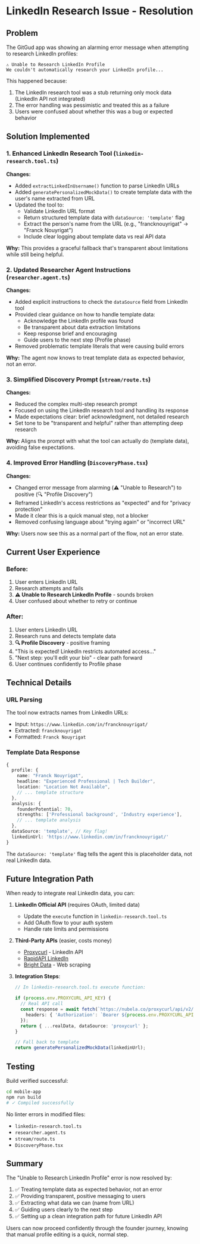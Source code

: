 # LinkedIn Research Issue - Resolution

## Problem
The GitGud app was showing an alarming error message when attempting to research LinkedIn profiles:

```
⚠️ Unable to Research LinkedIn Profile
We couldn't automatically research your LinkedIn profile...
```

This happened because:
1. The LinkedIn research tool was a stub returning only mock data (LinkedIn API not integrated)
2. The error handling was pessimistic and treated this as a failure
3. Users were confused about whether this was a bug or expected behavior

## Solution Implemented

### 1. Enhanced LinkedIn Research Tool (`linkedin-research.tool.ts`)

**Changes:**
- Added `extractLinkedInUsername()` function to parse LinkedIn URLs
- Added `generatePersonalizedMockData()` to create template data with the user's name extracted from URL
- Updated the tool to:
  - Validate LinkedIn URL format
  - Return structured template data with `dataSource: 'template'` flag
  - Extract the person's name from the URL (e.g., "francknouyrigat" → "Franck Nouyrigat")
  - Include clear logging about template data vs real API data

**Why:** This provides a graceful fallback that's transparent about limitations while still being helpful.

### 2. Updated Researcher Agent Instructions (`researcher.agent.ts`)

**Changes:**
- Added explicit instructions to check the `dataSource` field from LinkedIn tool
- Provided clear guidance on how to handle template data:
  - Acknowledge the LinkedIn profile was found
  - Be transparent about data extraction limitations
  - Keep response brief and encouraging
  - Guide users to the next step (Profile phase)
- Removed problematic template literals that were causing build errors

**Why:** The agent now knows to treat template data as expected behavior, not an error.

### 3. Simplified Discovery Prompt (`stream/route.ts`)

**Changes:**
- Reduced the complex multi-step research prompt
- Focused on using the LinkedIn research tool and handling its response
- Made expectations clear: brief acknowledgment, not detailed research
- Set tone to be "transparent and helpful" rather than attempting deep research

**Why:** Aligns the prompt with what the tool can actually do (template data), avoiding false expectations.

### 4. Improved Error Handling (`DiscoveryPhase.tsx`)

**Changes:**
- Changed error message from alarming (⚠️ "Unable to Research") to positive (🔍 "Profile Discovery")
- Reframed LinkedIn's access restrictions as "expected" and for "privacy protection"
- Made it clear this is a quick manual step, not a blocker
- Removed confusing language about "trying again" or "incorrect URL"

**Why:** Users now see this as a normal part of the flow, not an error state.

## Current User Experience

### Before:
1. User enters LinkedIn URL
2. Research attempts and fails
3. **⚠️ Unable to Research LinkedIn Profile** - sounds broken
4. User confused about whether to retry or continue

### After:
1. User enters LinkedIn URL
2. Research runs and detects template data
3. **🔍 Profile Discovery** - positive framing
4. "This is expected! LinkedIn restricts automated access..."
5. "Next step: you'll edit your bio" - clear path forward
6. User continues confidently to Profile phase

## Technical Details

### URL Parsing
The tool now extracts names from LinkedIn URLs:
- Input: `https://www.linkedin.com/in/francknouyrigat/`
- Extracted: `francknouyrigat`
- Formatted: `Franck Nouyrigat`

### Template Data Response
```typescript
{
  profile: {
    name: "Franck Nouyrigat",
    headline: "Experienced Professional | Tech Builder",
    location: "Location Not Available",
    // ... template structure
  },
  analysis: {
    founderPotential: 70,
    strengths: ['Professional background', 'Industry experience'],
    // ... template analysis
  },
  dataSource: 'template', // Key flag!
  linkedinUrl: 'https://www.linkedin.com/in/francknouyrigat/'
}
```

The `dataSource: 'template'` flag tells the agent this is placeholder data, not real LinkedIn data.

## Future Integration Path

When ready to integrate real LinkedIn data, you can:

1. **LinkedIn Official API** (requires OAuth, limited data)
   - Update the `execute` function in `linkedin-research.tool.ts`
   - Add OAuth flow to your auth system
   - Handle rate limits and permissions

2. **Third-Party APIs** (easier, costs money)
   - [Proxycurl](https://nubela.co/proxycurl/) - LinkedIn API
   - [RapidAPI LinkedIn](https://rapidapi.com/rockapis-rockapis-default/api/linkedin-data-api)
   - [Bright Data](https://brightdata.com/) - Web scraping

3. **Integration Steps**:
   ```typescript
   // In linkedin-research.tool.ts execute function:
   
   if (process.env.PROXYCURL_API_KEY) {
     // Real API call
     const response = await fetch(`https://nubela.co/proxycurl/api/v2/linkedin`, {
       headers: { 'Authorization': `Bearer ${process.env.PROXYCURL_API_KEY}` }
     });
     return { ...realData, dataSource: 'proxycurl' };
   }
   
   // Fall back to template
   return generatePersonalizedMockData(linkedinUrl);
   ```

## Testing

Build verified successful:
```bash
cd mobile-app
npm run build
# ✓ Compiled successfully
```

No linter errors in modified files:
- `linkedin-research.tool.ts`
- `researcher.agent.ts`
- `stream/route.ts`
- `DiscoveryPhase.tsx`

## Summary

The "Unable to Research LinkedIn Profile" error is now resolved by:
1. ✅ Treating template data as expected behavior, not an error
2. ✅ Providing transparent, positive messaging to users
3. ✅ Extracting what data we can (name from URL)
4. ✅ Guiding users clearly to the next step
5. ✅ Setting up a clean integration path for future LinkedIn API

Users can now proceed confidently through the founder journey, knowing that manual profile editing is a quick, normal step.
